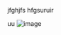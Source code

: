 jfghjfs
hfgsuruir

uu
![image](https://github.com/fanqiangdatui/image/blob/master/Snipaste_2019-10-24_22-56-08.png)
